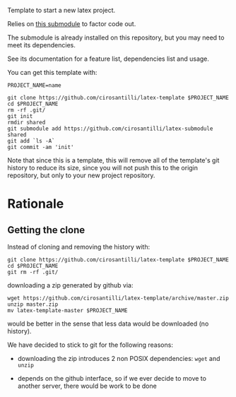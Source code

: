 Template to start a new latex project.

Relies on [this submodule](https://github.com/cirosantilli/latex-submodule) to factor code out.

The submodule is already installed on this repository, but you may need to meet its dependencies.

See its documentation for a feature list, dependencies list and usage.

You can get this template with:

    PROJECT_NAME=name

    git clone https://github.com/cirosantilli/latex-template $PROJECT_NAME
    cd $PROJECT_NAME
    rm -rf .git/
    git init
    rmdir shared
    git submodule add https://github.com/cirosantilli/latex-submodule shared
    git add `ls -A`
    git commit -am 'init'

Note that since this is a template, this will remove all of the template's git history to reduce its size,
since you will not push this to the origin repository, but only to your new project repository.

# Rationale

## Getting the clone

Instead of cloning and removing the history with:

    git clone https://github.com/cirosantilli/latex-template $PROJECT_NAME
    cd $PROJECT_NAME
    git rm -rf .git/

downloading a zip generated by github via:

    wget https://github.com/cirosantilli/latex-template/archive/master.zip
    unzip master.zip
    mv latex-template-master $PROJECT_NAME

would be better in the sense that less data would be downloaded (no history).

We have decided to stick to git for the following reasons:

- downloading the zip introduces 2 non POSIX dependencies: `wget` and `unzip`

- depends on the github interface, so if we ever decide to move to another server,
    there would be work to be done
